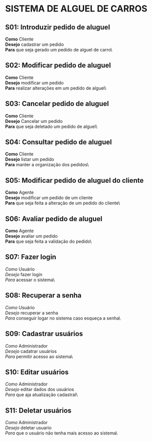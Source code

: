 # SISTEMA DE ALGUEL DE CARROS
## S01: Introduzir pedido de aluguel
**Como** Cliente\
**Desejo** cadastrar um pedido\
**Para** que seja gerado um pedido de alguel de carro\
## S02: Modificar pedido de aluguel
**Como** Cliente\
**Desejo** modificar um pedido\
**Para** realizar alterações em um pedido de alguel\
## S03: Cancelar pedido de aluguel
**Como** Cliente\
**Desejo** Cancelar um pedido\
**Para** que seja deletado um pedido de alguel\
## S04: Consultar pedido de aluguel
**Como** Cliente\
**Desejo** listar um pedido\
**Para** manter a organização dos pedidos\
## S05: Modificar pedido de aluguel do cliente
**Como** Agente\
**Desejo** modificar um pedido de um cliente\
**Para** que seja feita a alteração de um pedido do cliente\
## S06: Avaliar pedido de aluguel
**Como** Agente\
**Desejo** avaliar um pedido\
**Para** que seja feita a validação do pedido\
## S07: Fazer login
*Como* Usuário\
*Desejo* fazer login\
*Para* acessar o sistema\
## S08: Recuperar a senha
*Como* Usuário\
*Desejo* recuperar a senha\
*Para* conseguir logar no sistema caso esqueça a senha\
## S09: Cadastrar usuários
*Como* Administrador\
*Desejo* cadatrar usuários\
*Para* permitir acesso ao sistema\
## S10: Editar usuários
*Como* Administrador\
*Desejo* editar dados dos usuários\
*Para* que aja atualização cadastral\
## S11: Deletar usuários
*Como* Administrador\
*Desejo* deletar usuario\
*Para* que o usuário não tenha mais acesso ao sistema\
